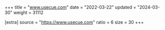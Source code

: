 +++
title = "www.usecue.com"
date = "2022-03-22"
updated = "2024-03-30"
weight = 31112

[extra]
source = "https://www.usecue.com"
ratio = 6
size = 30
+++
